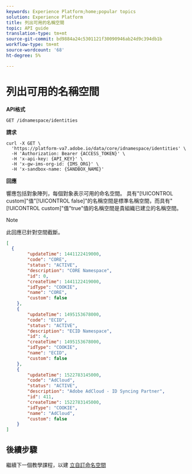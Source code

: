 ```yaml
---
keywords: Experience Platform;home;popular topics
solution: Experience Platform
title: 列出可用的名稱空間
topic: API guide
translation-type: tm+mt
source-git-commit: bd9884a24c5301121f30090946ab24d9c394db1b
workflow-type: tm+mt
source-wordcount: '68'
ht-degree: 5%

---
```



# 列出可用的名稱空間

**API格式**

```http
GET /idnamespace/identities
```

**請求**

```shell
curl -X GET \
  'https://platform-va7.adobe.io/data/core/idnamespace/identities' \
  -H 'Authorization: Bearer {ACCESS_TOKEN}' \
  -H 'x-api-key: {API_KEY}' \
  -H 'x-gw-ims-org-id: {IMS_ORG}' \
  -H 'x-sandbox-name: {SANDBOX_NAME}'
```

**回應**

響應包括對象陣列，每個對象表示可用的命名空間。 具有&quot;[!UICONTROL custom]&quot;值&quot;[!UICONTROL false]&quot;的名稱空間是標準名稱空間，而具有&quot;[!UICONTROL custom]&quot;值&quot;true&quot;值的名稱空間是貴組織已建立的名稱空間。

>[!NOTE]
>
>此回應已針對空間截斷。

```json
[
  {
        "updateTime": 1441122419000,
        "code": "CORE",
        "status": "ACTIVE",
        "description": "CORE Namespace",
        "id": 0,
        "createTime": 1441122419000,
        "idType": "COOKIE",
        "name": "CORE",
        "custom": false
    },
    {
        "updateTime": 1495153678000,
        "code": "ECID",
        "status": "ACTIVE",
        "description": "ECID Namespace",
        "id": 4,
        "createTime": 1495153678000,
        "idType": "COOKIE",
        "name": "ECID",
        "custom": false
    },
    {
        "updateTime": 1522783145000,
        "code": "AdCloud",
        "status": "ACTIVE",
        "description": "Adobe AdCloud - ID Syncing Partner",
        "id": 411,
        "createTime": 1522783145000,
        "idType": "COOKIE",
        "name": "AdCloud",
        "custom": false
    }
]
```

## 後續步驟

繼續下一個教學課程，以建 [立自訂命名空間](./create-custom-namespace.md)